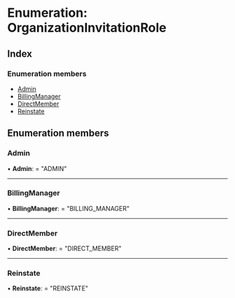 
# Enumeration: OrganizationInvitationRole

## Index

### Enumeration members

* [Admin](organizationinvitationrole.md#admin)
* [BillingManager](organizationinvitationrole.md#billingmanager)
* [DirectMember](organizationinvitationrole.md#directmember)
* [Reinstate](organizationinvitationrole.md#reinstate)

## Enumeration members

###  Admin

• **Admin**: = "ADMIN"

___

###  BillingManager

• **BillingManager**: = "BILLING_MANAGER"

___

###  DirectMember

• **DirectMember**: = "DIRECT_MEMBER"

___

###  Reinstate

• **Reinstate**: = "REINSTATE"
